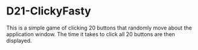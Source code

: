 # D21-ClickyFasty
This is a simple game of clicking 20 buttons that randomly move about the application window.
The time it takes to click all 20 buttons are then displayed.

